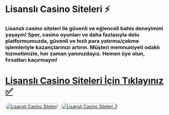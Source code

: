 # Lisanslı Casino Siteleri ⚡️
### Lisanslı casino siteleri ile güvenli ve eğlenceli bahis deneyimini yaşayın! Spor, casino oyunları ve daha fazlasıyla dolu platformumuzda, güvenli ve hızlı para yatırma/çekme işlemleriyle kazançlarınızı artırın. Müşteri memnuniyeti odaklı hizmetimizle, her zaman yanınızdayız. Hemen üye olun, fırsatları kaçırmayın!

# <a href="https://heylink.me/denemebonusu2025/">Lisanslı Casino Siteleri İçin Tıklayınız ✅</a>

<a href="https://heylink.me/denemebonusu2025/" title="Lisanslı Casino Siteleri">
    <img src="https://i.ibb.co/YjtLwQ8/cats.jpg" alt="Lisanslı Casino Siteleri" style="max-width: 48%; border: 2px solid #ddd; border-radius: 10px; margin-right: 1%;">
</a>
<a href="https://heylink.me/denemebonusu2025/" title="Lisanslı Casino Siteleri">
    <img src="https://i.ibb.co/VHdrjnQ/df.jpg" alt="Lisanslı Casino Siteleri 2" style="max-width: 48%; border: 2px solid #ddd; border-radius: 10px;">
</a>
